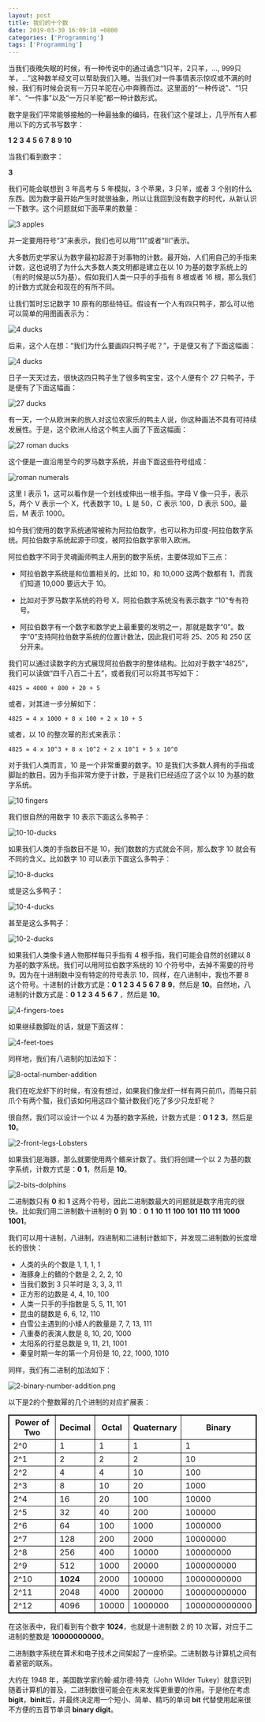 ```yaml
---
layout: post
title: 我们的十个数
date: 2019-03-30 16:09:18 +0800
categories: ['Programming']
tags: ['Programming']
---
```


当我们夜晚失眠的时候，有一种传说中的通过诵念“1只羊，2只羊，..., 999只羊，...”这种数羊经文可以帮助我们入睡。当我们对一件事情表示惊叹或不满的时候，我们有时候会说有一万只羊驼在心中奔腾而过。这里面的“一种传说”、“1只羊”、“一件事”以及“一万只羊驼”都一种计数形式。

数字是我们平常能够接触的一种最抽象的编码，在我们这个星球上，几乎所有人都用以下的方式书写数字：

**1** **2** **3** **4** **5** **6** **7** **8** **9** **10**

当我们看到数字：

**3**

我们可能会联想到 3 年高考与 5 年模拟，3 个苹果，3 只羊，或者 3 个别的什么东西。因为数字最开始产生时就很抽象，所以让我回到没有数字的时代，从新认识一下数字。这个问题就如下面苹果的数量：

![3 apples](/assets/code-the-hidden-language-of-computer-hardware-and-software/3-apples.png)

并一定要用符号“3”来表示，我们也可以用“11”或者“Ⅲ”表示。

大多数历史学家认为数字最初起源于对事物的计数。最开始，人们用自己的手指来计数，这也说明了为什么大多数人类文明都是建立在以 10 为基的数字系统上的（有的时候是以5为基）。假如我们人类一只手的手指有 8 根或者 16 根，那么我们的计数方式就会和现在的有所不同。

让我们暂时忘记数字 10 原有的那些特征。假设有一个人有四只鸭子，那么可以他可以简单的用图画表示为：

![4 ducks](/assets/code-the-hidden-language-of-computer-hardware-and-software/4-ducks.png)

后来，这个人在想：“我们为什么要画四只鸭子呢？”，于是便又有了下面这幅画：

![4 ducks](/assets/code-the-hidden-language-of-computer-hardware-and-software/4-ducks-slides.png)

日子一天天过去，很快这四只鸭子生了很多鸭宝宝，这个人便有个 27 只鸭子，于是便有了下面这幅画：

![27 ducks](/assets/code-the-hidden-language-of-computer-hardware-and-software/27-ducks.png)

有一天，一个从欧洲来的旅人对这位农家乐的鸭主人说，你这种画法不具有可持续发展性。于是，这个欧洲人给这个鸭主人画了下面这幅画：

![27 roman ducks](/assets/code-the-hidden-language-of-computer-hardware-and-software/27-roman-ducks.png)

这个便是一直沿用至今的罗马数字系统，并由下面这些符号组成：

![roman numerals](/assets/code-the-hidden-language-of-computer-hardware-and-software/roman-numerals.png)

这里 I 表示 1，这可以看作是一个划线或伸出一根手指。字母 V 像一只手，表示 5，两个 V 表示一个 X，代表数字 10。L 是 50，C 表示 100，D 表示 500。最后，M 表示 1000。

如今我们使用的数字系统通常被称为阿拉伯数字，也可以称为印度-阿拉伯数字系统。阿拉伯数字系统起源于印度，被阿拉伯数学家带入欧洲。

阿拉伯数字不同于灵魂画师鸭主人用到的数字系统，主要体现如下三点：

- 阿拉伯数字系统是和位置相关的。比如 10，和 10,000 这两个数都有 1，而我们知道 10,000 要远大于 10。

- 比如对于罗马数字系统的符号 X，阿拉伯数字系统没有表示数字 “10”专有符号。

- 阿拉伯数字有一个数字和数学史上最重要的发明之一，那就是数字“0”。数字“0”支持阿拉伯数字系统的位置计数法，因此我们可将 25、205 和 250 区分开来。

我们可以通过读数字的方式展现阿拉伯数字的整体结构。比如对于数字“4825”，我们可以读做“四千八百二十五”，或者我们可以将其书写如下：

```
4825 = 4000 + 800 + 20 + 5
```

或者，对其进一步分解如下：

```
4825 = 4 x 1000 + 8 x 100 + 2 x 10 + 5
```

或者，以 10 的整次幂的形式来表示：

```
4825 = 4 x 10^3 + 8 x 10^2 + 2 x 10^1 + 5 x 10^0
```

对于我们人类而言，10 是一个非常重要的数字。10 是我们大多数人拥有的手指或脚趾的数目。因为手指非常方便于计数，于是我们已经适应了这个以 10 为基的数字系统。

![10 fingers](/assets/code-the-hidden-language-of-computer-hardware-and-software/10-fingers.png)

我们很自然的用数字 10 表示下面这么多鸭子：

![10-10-ducks](/assets/code-the-hidden-language-of-computer-hardware-and-software/10-10-ducks.png)

如果我们人类的手指数目不是 10，我们数数的方式就会不同，那么数字 10 就会有不同的含义。比如数字 10 可以表示下面这么多鸭子：

![10-8-ducks](/assets/code-the-hidden-language-of-computer-hardware-and-software/10-8-ducks.png)

或是这么多鸭子：

![10-4-ducks](/assets/code-the-hidden-language-of-computer-hardware-and-software/10-4-ducks.png)

甚至是这么多鸭子：

![10-2-ducks](/assets/code-the-hidden-language-of-computer-hardware-and-software/10-2-ducks.png)

如果我们人类像卡通人物那样每只手指有 4 根手指，我们可能会自然的创建以 8 为基的数字系统。我们可以用阿拉伯数字系统的 10 个符号中，去掉不需要的符号 9。因为在十进制数中没有特定的符号表示 10，同样，在八进制中，我也不要 8 这个符号。十进制的计数方式是：**0** **1** **2** **3** **4** **5** **6** **7** **8** **9**，然后是 **10**。自然地，八进制的计数方式是：**0** **1** **2** **3** **4** **5** **6** **7** ，然后是 **10**。

![4-fingers-toes](/assets/code-the-hidden-language-of-computer-hardware-and-software/4-fingers-toes.png)

如果继续数脚趾的话，就是下面这样：

![4-feet-toes](/assets/code-the-hidden-language-of-computer-hardware-and-software/4-feet-toes.png)

同样地，我们有八进制的加法如下：

![8-octal-number-addition](/assets/code-the-hidden-language-of-computer-hardware-and-software/8-octal-number-addition.png)

我们在吃龙虾下的时候，有没有想过，如果我们像龙虾一样有两只前爪，而每只前爪个有两个螯，我们该如何用这四个螯计数我们吃了多少只龙虾呢？

很自然，我们可以设计一个以 4 为基的数字系统，计数方式是：**0** **1** **2** **3**，然后是 **10**。

![2-front-legs-Lobsters](/assets/code-the-hidden-language-of-computer-hardware-and-software/2-front-legs-Lobsters.png)

如果我们是海豚，那么就要使用两个鳍来计数了。我们将创建一个以 2 为基的数字系统，计数方式是：**0** **1**，然后是 **10**。

![2-bits-dolphins](/assets/code-the-hidden-language-of-computer-hardware-and-software/2-bits-dolphins.png)

二进制数只有 **0** 和 **1** 这两个符号，因此二进制数最大的问题就是数字用完的很快。比如我们用二进制数十进制的 **0** 到 **10**：**0** **1** **10** **11** **100** **101** **110** **111** **1000** **1001**。

我们可以用十进制，八进制，四进制和二进制计数如下，并发现二进制数的长度增长的很快：

- 人类的头的个数是 1, 1, 1, 1
- 海豚身上的鳍的个数是 2, 2, 2, 10
- 当我们数到 3 只羊时是 3, 3, 3, 11
- 正方形的边数是 4, 4, 10, 100
- 人类一只手的手指数是 5, 5, 11, 101
- 昆虫的腿数是 6, 6, 12, 110
- 白雪公主遇到的小矮人的数量是 7, 7, 13, 111
- 八重奏的表演人数是 8, 10, 20, 1000
- 太阳系的行星总数是 9, 11, 21, 1001
- 秦皇时期一年的第一个月份是 10, 22, 1000, 1010

同样，我们有二进制的加法如下：

![2-binary-number-addition.png](/assets/code-the-hidden-language-of-computer-hardware-and-software/2-binary-number-addition.png)

以下是2的个整数幂的几个进制的对应扩展表：

<style>
  table, th, td {
    border: 1px solid black;
  }
</style>

|Power of Two | Decimal |Octal |Quaternary |Binary|
|-------------|---------|------|-----------|------|
|2^0          |1        |1     |1          |1
|2^1          |2        |2     |2          |10
|2^2          |4        |4     |10         |100
|2^3          |8        |10    |20         |1000
|2^4          |16       |20    |100        |10000
|2^5          |32       |40    |200        |100000
|2^6          |64       |100   |1000       |1000000
|2^7          |128      |200   |2000       |10000000
|2^8          |256      |400   |10000      |100000000
|2^9          |512      |1000  |20000      |1000000000
|2^10         |**1024** |2000  |100000     |10000000000
|2^11         |2048     |4000  |200000     |100000000000
|2^12         |4096     |10000 |1000000    |1000000000000

在这张表中，我们看到有个数字 **1024**，也就是十进制数 2 的 10 次幂，对应于二进制的整数是 **10000000000**。

二进制数字系统在算术和电子技术之间架起了一座桥梁。二进制数与计算机之间有着紧密的联系。

大约在 1948 年，美国数学家约翰·威尔德·特克（John Wilder Tukey）就意识到随着计算机的普及，二进制数很可能会在未来发挥更重要的作用。于是他在考虑 **bigit**，**binit**后，并最终决定用一个短小、简单、精巧的单词 **bit** 代替使用起来很不方便的五音节单词 **binary digit**。
